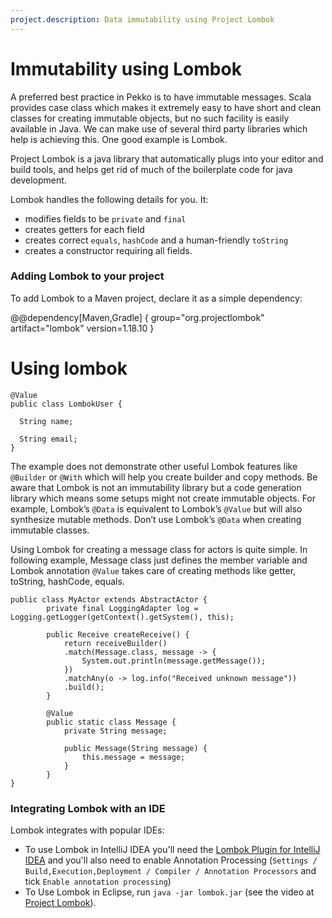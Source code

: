 ```yaml
---
project.description: Data immutability using Project Lombok
---
```

# Immutability using Lombok

A preferred best practice in Pekko is to have immutable messages. Scala provides case class which makes it extremely easy
to have short and clean classes for creating immutable objects, but no such facility is easily available in Java. We can make use
of several third party libraries which help is achieving this. One good example is Lombok.

Project Lombok is a java library that automatically plugs into your editor and build tools, and helps 
get rid of much of the boilerplate code for java development.

Lombok handles the following details for you. It:

* modifies fields to be `private` and `final`
* creates getters for each field
* creates correct `equals`, `hashCode` and a human-friendly `toString`
* creates a constructor requiring all fields.

### Adding Lombok to your project

To add Lombok to a Maven project, declare it as a simple dependency:

@@dependency[Maven,Gradle] {
  group="org.projectlombok"
  artifact="lombok"
  version=1.18.10
}

# Using lombok

    @Value
    public class LombokUser {
    
      String name;
    
      String email;
    }

The example does not demonstrate other useful Lombok features like `@Builder` or `@With` which will help
you create builder and copy methods. Be aware that Lombok is not an immutability library but a
code generation library which means some setups might not create immutable objects.
For example, Lombok’s `@Data` is equivalent to Lombok’s `@Value` but will also synthesize mutable methods.
Don’t use Lombok’s `@Data` when creating immutable classes.

Using Lombok for creating a message class for actors is quite simple. In following example, Message class
just defines the member variable and Lombok annotation `@Value` takes care of creating methods like
getter, toString, hashCode, equals.

    public class MyActor extends AbstractActor {
            private final LoggingAdapter log = Logging.getLogger(getContext().getSystem(), this);
        
            public Receive createReceive() {
                return receiveBuilder()
                .match(Message.class, message -> {
                    System.out.println(message.getMessage());
                })
                .matchAny(o -> log.info("Received unknown message"))
                .build();
            }
        
            @Value
            public static class Message {
                private String message;
        
                public Message(String message) {
                    this.message = message;
                }
            }
    }

### Integrating Lombok with an IDE

Lombok integrates with popular IDEs:

* To use Lombok in IntelliJ IDEA you'll need the [Lombok Plugin for IntelliJ IDEA](https://plugins.jetbrains.com/plugin/6317-lombok) and you'll also need to enable Annotation Processing (`Settings / Build,Execution,Deployment / Compiler / Annotation Processors` and tick `Enable annotation processing`)
* To Use Lombok in Eclipse, run `java -jar lombok.jar` (see the video at [Project Lombok](https://projectlombok.org/)).
